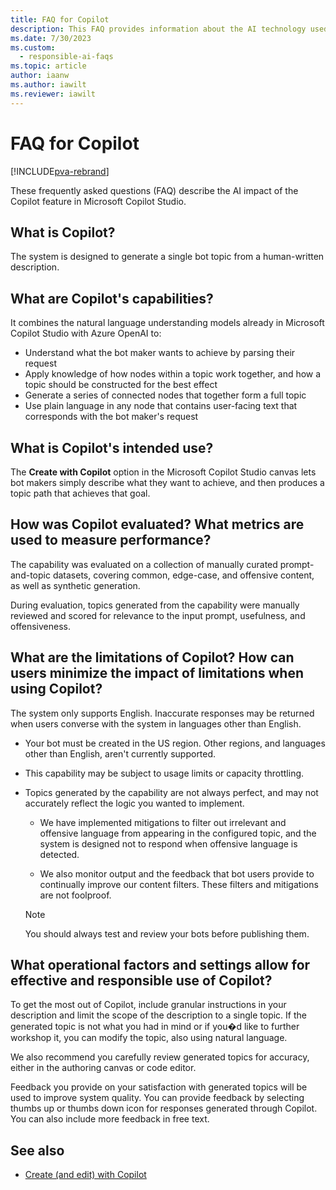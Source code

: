 ```yaml
---
title: FAQ for Copilot
description: This FAQ provides information about the AI technology used for the Copilot capability in Microsoft Copilot Studio, along with key considerations and details about how the AI is used, how it was tested and evaluated, and any specific limitations.
ms.date: 7/30/2023
ms.custom: 
  - responsible-ai-faqs
ms.topic: article
author: iaanw
ms.author: iawilt
ms.reviewer: iawilt
---
```


# FAQ for Copilot

[!INCLUDE[pva-rebrand](includes/pva-rebrand.md)]

These frequently asked questions (FAQ) describe the AI impact of the Copilot feature in Microsoft Copilot Studio.

## What is Copilot?
The system is designed to generate a single bot topic from a human-written description.

## What are Copilot's capabilities?

 It combines the natural language understanding models already in Microsoft Copilot Studio with Azure OpenAI to:

- Understand what the bot maker wants to achieve by parsing their request
- Apply knowledge of how nodes within a topic work together, and how a topic should be constructed for the best effect
- Generate a series of connected nodes that together form a full topic
- Use plain language in any node that contains user-facing text that corresponds with the bot maker's request

## What is Copilot's intended use?
The **Create with Copilot** option in the Microsoft Copilot Studio canvas lets bot makers simply describe what they want to achieve, and then produces a topic path that achieves that goal.

## How was Copilot evaluated? What metrics are used to measure performance?

The capability was evaluated on a collection of manually curated prompt-and-topic datasets, covering common, edge-case, and offensive content, as well as synthetic generation.

During evaluation, topics generated from the capability were manually reviewed and scored for relevance to the input prompt, usefulness, and offensiveness. 

## What are the limitations of Copilot? How can users minimize the impact of limitations when using Copilot?

The system only supports English. Inaccurate responses may be returned when users converse with the system in languages other than English.

- Your bot must be created in the US region. Other regions, and languages other than English, aren't currently supported.

- This capability may be subject to usage limits or capacity throttling.
 
- Topics generated by the capability are not always perfect, and may not accurately reflect the logic you wanted to implement. 

  - We have implemented mitigations to filter out irrelevant and offensive language from appearing in the configured topic, and the system is designed not to respond when offensive language is detected. 

  - We also monitor output and the feedback that bot users provide to continually improve our content filters. These filters and mitigations are not foolproof.

  > [!NOTE]
  > You should always test and review your bots before publishing them.

## What operational factors and settings allow for effective and responsible use of Copilot?
To get the most out of Copilot, include granular instructions in your description and limit the scope of the description to a single topic. If the generated topic is not what you had in mind or if you�d like to further workshop it, you can modify the topic, also using natural language. 

We also recommend you carefully review generated topics for accuracy, either in the authoring canvas or code editor. 

Feedback you provide on your satisfaction with generated topics will be used to improve system quality. You can provide feedback by selecting thumbs up or thumbs down icon for responses generated through Copilot. You can also include more feedback in free text.


## See also

- [Create (and edit) with Copilot](nlu-authoring.md)
